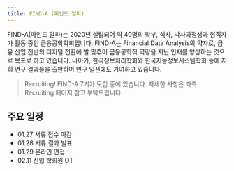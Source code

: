 ```yaml
---
title: FIND-A (파인드 알파)
---
```


FIND-A(파인드 알파)는 2020년 설립되어 약 40명의 학부, 석사, 박사과정생과 현직자가 활동 중인 금융공학학회입니다. FIND-A는 Financial Data Analysis의 약자로, 금융 산업 전반의 디지털 전환에 발 맞추어 금융공학적 역량을 지닌 인재를 양상하는 것으로 목표로 하고 있습니다. 나아가, 한국정보처리학회와 한국지능정보시스템학회 등에 저희 연구 결과물을 출판하며 연구 일선에도 기여하고 있습니다. 

> Recruiting! FIND-A 7기가 모집 중에 있습니다. 자세한 사항은 좌측 Recruiting 페이지 참고 부탁드립니다.   

## 주요 일정
  - 01.27 서류 접수 마감
  - 01.28 서류 결과 발표
  - 01.29 온라인 면접 
  - 02.11 신입 학회원 OT
